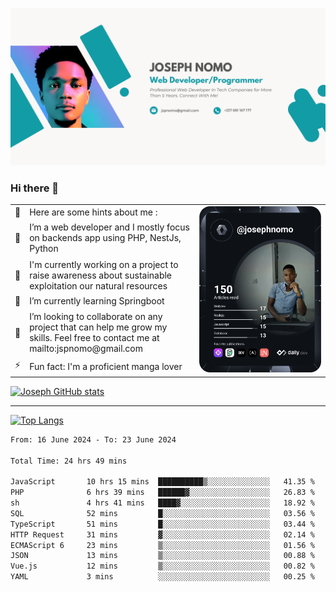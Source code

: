 ![Banner of my profile!](/Joseph_NOMO_NEW.png "Banner")

### Hi there 👋

<!--- | --  | 👋  | Here are some hints about me :                                                                                                 | <td rowspan=6><img src="/devcard.svg" width="400" alt="Joseph NOMO's Dev Card"/></td> |
| --- | --- | ------------------------------------------------------------------------------------------------------------------------------ | ------------------------------------------------------------------------------------- |
| --  | 🔭  | I’m a web developer and I mostly focus on backends app using PHP, NestJs, Python                                               |
| --  | 🦁  | I'm currently working on a project to raise awareness about sustainable exploitation our natural resources                     |
| --  | 🌱  | I’m currently learning Springboot                                                                                              |
| --  | 👯  | I’m looking to collaborate on any project that can help me grow my skills. Feel free to contact me at mailto:jspnomo@gmail.com |
| --  | ⚡  | Fun fact: I'm a proficient manga lover                                                                                         |
--->

<table>
    <tr>
        <td width="1%">👋</td>
        <td width="55%">Here are some hints about me :</td>
        <td rowspan=6 width="44%"><img src="/devcard.svg" width="400" alt="Joseph NOMO's Dev Card"/></td>
    </tr>
    <tr>
        <td>🔭</td>
        <td>I’m a web developer and I mostly focus on backends app using PHP, NestJs, Python</td>
    </tr>
    <tr>
        <td>🦁</td>
        <td>I'm currently working on a project to raise awareness about sustainable exploitation our natural resources</td>
    </tr>
    <tr>
        <td>🌱</td>
        <td>I’m currently learning Springboot</td>
    </tr>
    <tr>
        <td>👯</td>
        <td>I’m looking to collaborate on any project that can help me grow my skills. Feel free to contact me at mailto:jspnomo@gmail.com</td>
    </tr>
    <tr>
        <td>⚡</td>
        <td>Fun fact: I'm a proficient manga lover</td>
    </tr>

</table>

[![Joseph GitHub stats](https://github-readme-stats-seven-sigma-53.vercel.app/api?username=Jspascal)](https://github.com/Jspascal/github-readme-stats)

---

[![Top Langs](https://github-readme-stats-seven-sigma-53.vercel.app/api/top-langs/?username=Jspascal&layout=compact)](https://github.com/Jspascal/github-readme-stats)

<!--START_SECTION:waka-->

```txt
From: 16 June 2024 - To: 23 June 2024

Total Time: 24 hrs 49 mins

JavaScript       10 hrs 15 mins  ██████████▒░░░░░░░░░░░░░░   41.35 %
PHP              6 hrs 39 mins   ██████▓░░░░░░░░░░░░░░░░░░   26.83 %
sh               4 hrs 41 mins   ████▓░░░░░░░░░░░░░░░░░░░░   18.92 %
SQL              52 mins         █░░░░░░░░░░░░░░░░░░░░░░░░   03.56 %
TypeScript       51 mins         █░░░░░░░░░░░░░░░░░░░░░░░░   03.44 %
HTTP Request     31 mins         ▓░░░░░░░░░░░░░░░░░░░░░░░░   02.14 %
ECMAScript 6     23 mins         ▒░░░░░░░░░░░░░░░░░░░░░░░░   01.56 %
JSON             13 mins         ▒░░░░░░░░░░░░░░░░░░░░░░░░   00.88 %
Vue.js           12 mins         ▒░░░░░░░░░░░░░░░░░░░░░░░░   00.82 %
YAML             3 mins          ░░░░░░░░░░░░░░░░░░░░░░░░░   00.25 %
```

<!--END_SECTION:waka-->
